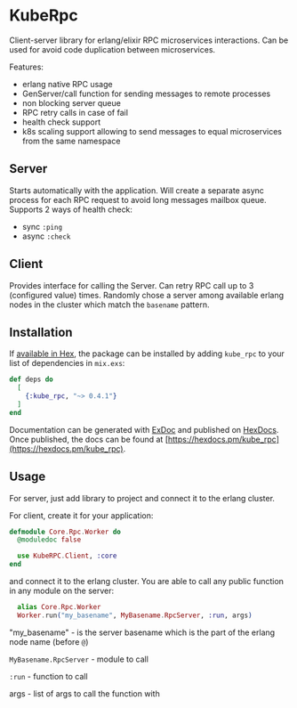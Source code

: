 # KubeRpc

Client-server library for erlang/elixir RPC microservices interactions.
Can be used for avoid code duplication between microservices.

Features:

- erlang native RPC usage
- GenServer/call function for sending messages to remote processes
- non blocking server queue
- RPC retry calls in case of fail
- health check support
- k8s scaling support allowing to send messages to equal microservices from the same namespace

## Server

Starts automatically with the application. Will create a separate async process for each RPC request to avoid long messages mailbox queue.
Supports 2 ways of health check:

- sync `:ping`
- async `:check`

## Client

Provides interface for calling the Server.
Can retry RPC call up to 3 (configured value) times.
Randomly chose a server among available erlang nodes in the cluster which match the `basename` pattern.


## Installation

If [available in Hex](https://hex.pm/docs/publish), the package can be installed
by adding `kube_rpc` to your list of dependencies in `mix.exs`:

```elixir
def deps do
  [
    {:kube_rpc, "~> 0.4.1"}
  ]
end
```

Documentation can be generated with [ExDoc](https://github.com/elixir-lang/ex_doc)
and published on [HexDocs](https://hexdocs.pm). Once published, the docs can
be found at [https://hexdocs.pm/kube_rpc](https://hexdocs.pm/kube_rpc).

## Usage

For server, just add library to project and connect it to the erlang cluster.

For client, create it for your application:

```elixir
defmodule Core.Rpc.Worker do
  @moduledoc false

  use KubeRPC.Client, :core
end
```

and connect it to the erlang cluster.
You are able to call any public function in any module on the server:

```elixir
  alias Core.Rpc.Worker
  Worker.run("my_basename", MyBasename.RpcServer, :run, args)
```

"my_basename" - is the server basename which is the part of the erlang node name (before `@`)

`MyBasename.RpcServer` - module to call

`:run` - function to call

args - list of args to call the function with
